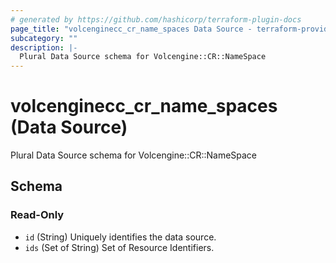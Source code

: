 ```yaml
---
# generated by https://github.com/hashicorp/terraform-plugin-docs
page_title: "volcenginecc_cr_name_spaces Data Source - terraform-provider-volcenginecc"
subcategory: ""
description: |-
  Plural Data Source schema for Volcengine::CR::NameSpace
---
```


# volcenginecc_cr_name_spaces (Data Source)

Plural Data Source schema for Volcengine::CR::NameSpace



<!-- schema generated by tfplugindocs -->
## Schema

### Read-Only

- `id` (String) Uniquely identifies the data source.
- `ids` (Set of String) Set of Resource Identifiers.
